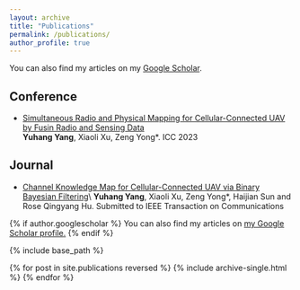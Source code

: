 ```yaml
---
layout: archive
title: "Publications"
permalink: /publications/
author_profile: true
---
```


  You can also find my articles on my [Google Scholar](https://scholar.google.com/citations?user=qIDX9aoAAAA).

## Conference
* [Simultaneous Radio and Physical Mapping
for Cellular-Connected UAV by Fusin
Radio and Sensing Data](..//files/a238-yang%20final.pdf)\
  **Yuhang Yang**, Xiaoli Xu, Zeng Yong*. ICC 2023

## Journal
* [Channel Knowledge Map for Cellular-Connected UAV via Binary Bayesian Filtering](https://arxiv.org/abs/2409.00016)\ **Yuhang Yang**, Xiaoli Xu, Zeng Yong*, Haijian Sun and Rose Qingyang Hu. Submitted to IEEE Transaction on Communications

{% if author.googlescholar %}
  You can also find my articles on <u><a href="{{author.googlescholar}}">my Google Scholar profile</a>.</u>
{% endif %}

{% include base_path %}

{% for post in site.publications reversed %}
  {% include archive-single.html %}
{% endfor %}







